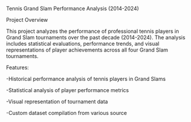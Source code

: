 Tennis Grand Slam Performance Analysis (2014-2024)

Project Overview

This project analyzes the performance of professional tennis players in Grand Slam tournaments over the past decade (2014-2024). The analysis includes statistical evaluations, performance trends, and visual representations of player achievements across all four Grand Slam tournaments.

Features:

-Historical performance analysis of tennis players in Grand Slams

-Statistical analysis of player performance metrics

-Visual representation of tournament data

-Custom dataset compilation from various source
